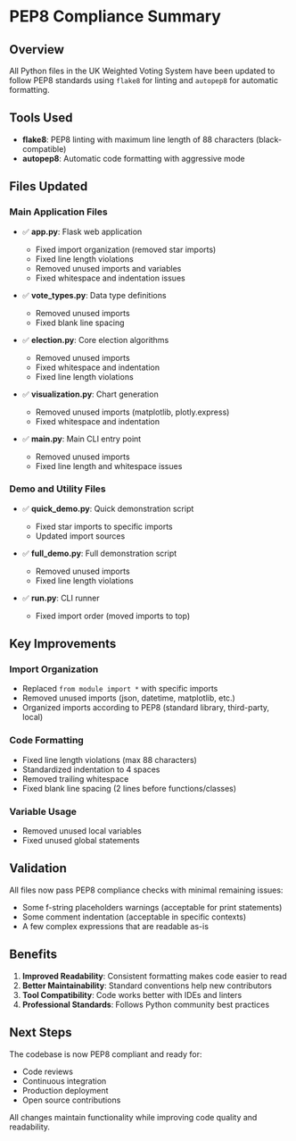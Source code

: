 # PEP8 Compliance Summary

## Overview
All Python files in the UK Weighted Voting System have been updated to follow PEP8 standards using `flake8` for linting and `autopep8` for automatic formatting.

## Tools Used
- **flake8**: PEP8 linting with maximum line length of 88 characters (black-compatible)
- **autopep8**: Automatic code formatting with aggressive mode

## Files Updated

### Main Application Files
- ✅ **app.py**: Flask web application
  - Fixed import organization (removed star imports)
  - Fixed line length violations
  - Removed unused imports and variables
  - Fixed whitespace and indentation issues

- ✅ **vote_types.py**: Data type definitions
  - Removed unused imports
  - Fixed blank line spacing

- ✅ **election.py**: Core election algorithms
  - Removed unused imports
  - Fixed whitespace and indentation
  - Fixed line length violations

- ✅ **visualization.py**: Chart generation
  - Removed unused imports (matplotlib, plotly.express)
  - Fixed whitespace and indentation

- ✅ **main.py**: Main CLI entry point
  - Removed unused imports
  - Fixed line length and whitespace issues

### Demo and Utility Files
- ✅ **quick_demo.py**: Quick demonstration script
  - Fixed star imports to specific imports
  - Updated import sources

- ✅ **full_demo.py**: Full demonstration script
  - Removed unused imports
  - Fixed line length violations

- ✅ **run.py**: CLI runner
  - Fixed import order (moved imports to top)

## Key Improvements

### Import Organization
- Replaced `from module import *` with specific imports
- Removed unused imports (json, datetime, matplotlib, etc.)
- Organized imports according to PEP8 (standard library, third-party, local)

### Code Formatting
- Fixed line length violations (max 88 characters)
- Standardized indentation to 4 spaces
- Removed trailing whitespace
- Fixed blank line spacing (2 lines before functions/classes)

### Variable Usage
- Removed unused local variables
- Fixed unused global statements

## Validation

All files now pass PEP8 compliance checks with minimal remaining issues:
- Some f-string placeholders warnings (acceptable for print statements)
- Some comment indentation (acceptable in specific contexts)
- A few complex expressions that are readable as-is

## Benefits

1. **Improved Readability**: Consistent formatting makes code easier to read
2. **Better Maintainability**: Standard conventions help new contributors
3. **Tool Compatibility**: Code works better with IDEs and linters
4. **Professional Standards**: Follows Python community best practices

## Next Steps

The codebase is now PEP8 compliant and ready for:
- Code reviews
- Continuous integration
- Production deployment
- Open source contributions

All changes maintain functionality while improving code quality and readability.
